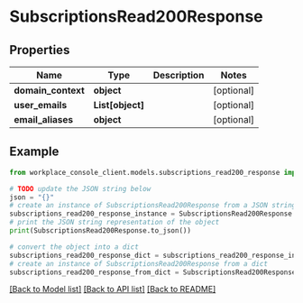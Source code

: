 # SubscriptionsRead200Response


## Properties

Name | Type | Description | Notes
------------ | ------------- | ------------- | -------------
**domain_context** | **object** |  | [optional] 
**user_emails** | **List[object]** |  | [optional] 
**email_aliases** | **object** |  | [optional] 

## Example

```python
from workplace_console_client.models.subscriptions_read200_response import SubscriptionsRead200Response

# TODO update the JSON string below
json = "{}"
# create an instance of SubscriptionsRead200Response from a JSON string
subscriptions_read200_response_instance = SubscriptionsRead200Response.from_json(json)
# print the JSON string representation of the object
print(SubscriptionsRead200Response.to_json())

# convert the object into a dict
subscriptions_read200_response_dict = subscriptions_read200_response_instance.to_dict()
# create an instance of SubscriptionsRead200Response from a dict
subscriptions_read200_response_from_dict = SubscriptionsRead200Response.from_dict(subscriptions_read200_response_dict)
```
[[Back to Model list]](../README.md#documentation-for-models) [[Back to API list]](../README.md#documentation-for-api-endpoints) [[Back to README]](../README.md)


